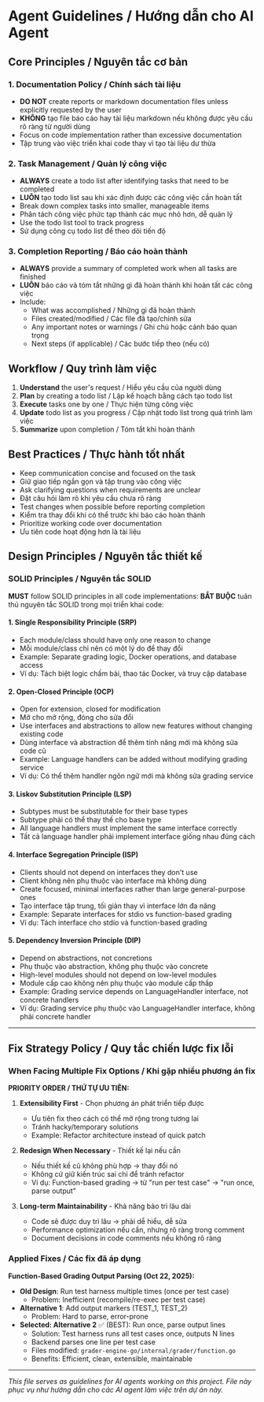 # Agent Guidelines / Hướng dẫn cho AI Agent

## Core Principles / Nguyên tắc cơ bản

### 1. Documentation Policy / Chính sách tài liệu
- **DO NOT** create reports or markdown documentation files unless explicitly requested by the user
- **KHÔNG** tạo file báo cáo hay tài liệu markdown nếu không được yêu cầu rõ ràng từ người dùng
- Focus on code implementation rather than excessive documentation
- Tập trung vào việc triển khai code thay vì tạo tài liệu dư thừa

### 2. Task Management / Quản lý công việc
- **ALWAYS** create a todo list after identifying tasks that need to be completed
- **LUÔN** tạo todo list sau khi xác định được các công việc cần hoàn tất
- Break down complex tasks into smaller, manageable items
- Phân tách công việc phức tạp thành các mục nhỏ hơn, dễ quản lý
- Use the todo list tool to track progress
- Sử dụng công cụ todo list để theo dõi tiến độ

### 3. Completion Reporting / Báo cáo hoàn thành
- **ALWAYS** provide a summary of completed work when all tasks are finished
- **LUÔN** báo cáo và tóm tắt những gì đã hoàn thành khi hoàn tất các công việc
- Include:
  - What was accomplished / Những gì đã hoàn thành
  - Files created/modified / Các file đã tạo/chỉnh sửa
  - Any important notes or warnings / Ghi chú hoặc cảnh báo quan trọng
  - Next steps (if applicable) / Các bước tiếp theo (nếu có)

## Workflow / Quy trình làm việc

1. **Understand** the user's request / Hiểu yêu cầu của người dùng
2. **Plan** by creating a todo list / Lập kế hoạch bằng cách tạo todo list
3. **Execute** tasks one by one / Thực hiện từng công việc
4. **Update** todo list as you progress / Cập nhật todo list trong quá trình làm việc
5. **Summarize** upon completion / Tóm tắt khi hoàn thành

## Best Practices / Thực hành tốt nhất

- Keep communication concise and focused on the task
- Giữ giao tiếp ngắn gọn và tập trung vào công việc
- Ask clarifying questions when requirements are unclear
- Đặt câu hỏi làm rõ khi yêu cầu chưa rõ ràng
- Test changes when possible before reporting completion
- Kiểm tra thay đổi khi có thể trước khi báo cáo hoàn thành
- Prioritize working code over documentation
- Ưu tiên code hoạt động hơn là tài liệu

## Design Principles / Nguyên tắc thiết kế

### SOLID Principles / Nguyên tắc SOLID
**MUST** follow SOLID principles in all code implementations:
**BẮT BUỘC** tuân thủ nguyên tắc SOLID trong mọi triển khai code:

#### 1. Single Responsibility Principle (SRP)
- Each module/class should have only one reason to change
- Mỗi module/class chỉ nên có một lý do để thay đổi
- Example: Separate grading logic, Docker operations, and database access
- Ví dụ: Tách biệt logic chấm bài, thao tác Docker, và truy cập database

#### 2. Open-Closed Principle (OCP)
- Open for extension, closed for modification
- Mở cho mở rộng, đóng cho sửa đổi
- Use interfaces and abstractions to allow new features without changing existing code
- Dùng interface và abstraction để thêm tính năng mới mà không sửa code cũ
- Example: Language handlers can be added without modifying grading service
- Ví dụ: Có thể thêm handler ngôn ngữ mới mà không sửa grading service

#### 3. Liskov Substitution Principle (LSP)
- Subtypes must be substitutable for their base types
- Subtype phải có thể thay thế cho base type
- All language handlers must implement the same interface correctly
- Tất cả language handler phải implement interface giống nhau đúng cách

#### 4. Interface Segregation Principle (ISP)
- Clients should not depend on interfaces they don't use
- Client không nên phụ thuộc vào interface mà không dùng
- Create focused, minimal interfaces rather than large general-purpose ones
- Tạo interface tập trung, tối giản thay vì interface lớn đa năng
- Example: Separate interfaces for stdio vs function-based grading
- Ví dụ: Tách interface cho stdio và function-based grading

#### 5. Dependency Inversion Principle (DIP)
- Depend on abstractions, not concretions
- Phụ thuộc vào abstraction, không phụ thuộc vào concrete
- High-level modules should not depend on low-level modules
- Module cấp cao không nên phụ thuộc vào module cấp thấp
- Example: Grading service depends on LanguageHandler interface, not concrete handlers
- Ví dụ: Grading service phụ thuộc vào LanguageHandler interface, không phải concrete handler

---

## Fix Strategy Policy / Quy tắc chiến lược fix lỗi

### When Facing Multiple Fix Options / Khi gặp nhiều phương án fix

**PRIORITY ORDER / THỨ TỰ ƯU TIÊN:**

1. **Extensibility First** - Chọn phương án phát triển tiếp được
   - Ưu tiên fix theo cách có thể mở rộng trong tương lai
   - Tránh hacky/temporary solutions
   - Example: Refactor architecture instead of quick patch

2. **Redesign When Necessary** - Thiết kế lại nếu cần
   - Nếu thiết kế cũ không phù hợp → thay đổi nó
   - Không cứ giữ kiến trúc sai chỉ để tránh refactor
   - Ví dụ: Function-based grading → từ "run per test case" → "run once, parse output"

3. **Long-term Maintainability** - Khả năng bảo trì lâu dài
   - Code sẽ được duy trì lâu → phải dễ hiểu, dễ sửa
   - Performance optimization nếu cần, nhưng rõ ràng trong comment
   - Document decisions in code comments nếu không rõ ràng

### Applied Fixes / Các fix đã áp dụng

**Function-Based Grading Output Parsing (Oct 22, 2025):**
- **Old Design**: Run test harness multiple times (once per test case)
  - Problem: Inefficient (recompile/re-exec per test case)
- **Alternative 1**: Add output markers (TEST_1, TEST_2)
  - Problem: Hard to parse, error-prone
- **Selected: Alternative 2** ✅ (BEST): Run once, parse output lines
  - Solution: Test harness runs all test cases once, outputs N lines
  - Backend parses one line per test case
  - Files modified: `grader-engine-go/internal/grader/function.go`
  - Benefits: Efficient, clean, extensible, maintainable

---

*This file serves as guidelines for AI agents working on this project.*
*File này phục vụ như hướng dẫn cho các AI agent làm việc trên dự án này.*
